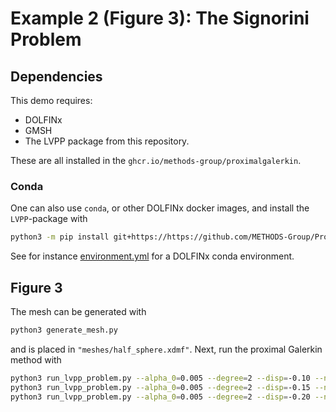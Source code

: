 # Example 2 (Figure 3): The Signorini Problem

## Dependencies
This demo requires:
- DOLFINx
- GMSH
- The LVPP package from this repository.

These are all installed in the `ghcr.io/methods-group/proximalgalerkin`.

### Conda
One can also use `conda`, or other DOLFINx docker images, and install the `LVPP`-package with
```bash
python3 -m pip install git+https://https://github.com/METHODS-Group/ProximalGalerkin
```
See for instance [environment.yml](../../environment.yml) for a DOLFINx conda environment.

## Figure 3

The mesh can be generated with
```bash
python3 generate_mesh.py
```
and is placed in `"meshes/half_sphere.xdmf"`.
Next, run the proximal Galerkin method with

```bash
python3 run_lvpp_problem.py --alpha_0=0.005 --degree=2 --disp=-0.10 --n-max-iterations=250 --alpha_scheme=doubling --output=small_disp file --filename=meshes/half_sphere.xdmf
python3 run_lvpp_problem.py --alpha_0=0.005 --degree=2 --disp=-0.15 --n-max-iterations=250 --alpha_scheme=doubling --output=medium_disp file --filename=meshes/half_sphere.xdmf
python3 run_lvpp_problem.py --alpha_0=0.005 --degree=2 --disp=-0.20 --n-max-iterations=250 --alpha_scheme=doubling --output=large_disp file --filename=meshes/half_sphere.xdmf
```
